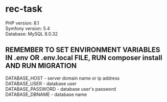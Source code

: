 # rec-task

PHP version: 8.1 \
Symfony version: 5.4 \
Database: MySQL 8.0.32

## REMEMBER TO SET ENVIRONMENT VARIABLES IN .env OR .env.local FILE, RUN composer install AND RUN MIGRATION
DATABASE_HOST - server domain name or ip address \
DATABASE_USER - database user \
DATABASE_PASSWORD - database user's password \
DATABASE_DBNAME - database name